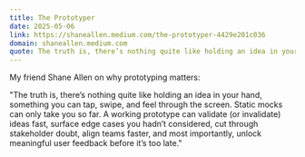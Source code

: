 ```yaml
---
title: The Prototyper
date: 2025-05-06
link: https://shaneallen.medium.com/the-prototyper-4429e201c036
domain: shaneallen.medium.com
quote: The truth is, there’s nothing quite like holding an idea in your hand
---
```


My friend Shane Allen on why prototyping matters:

"The truth is, there’s nothing quite like holding an idea in your hand, something you can tap, swipe, and feel through the screen. Static mocks can only take you so far. A working prototype can validate (or invalidate) ideas fast, surface edge cases you hadn’t considered, cut through stakeholder doubt, align teams faster, and most importantly, unlock meaningful user feedback before it’s too late."
